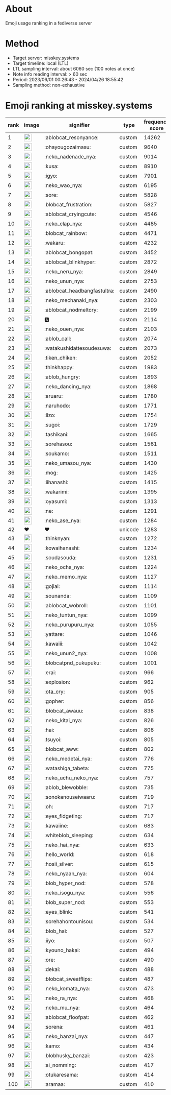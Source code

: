 # About
Emoji usage ranking in a fediverse server

# Method
- Target server: misskey.systems
- Target timeline: local (LTL)
- LTL sampling interval: about 6060 sec (100 notes at once)
- Note info reading interval: > 60 sec
- Period: 2023/06/01 00:26:43 - 2024/04/26 18:55:42 
- Sampling method: non-exhaustive

# Emoji ranking at misskey.systems

|rank|image|signifier|type|frequency score|
|----|----|----|----|----|
|1|<img height="24" src="https://misskey.systems/emoji/ablobcat_resonyance.webp">|:ablobcat_resonyance:|custom|14262|
|2|<img height="24" src="https://misskey.systems/emoji/ohayougozaimasu.webp">|:ohayougozaimasu:|custom|9640|
|3|<img height="24" src="https://misskey.systems/emoji/neko_nadenade_nya.webp">|:neko_nadenade_nya:|custom|9014|
|4|<img height="24" src="https://misskey.systems/emoji/kusa.webp">|:kusa:|custom|8910|
|5|<img height="24" src="https://misskey.systems/emoji/igyo.webp">|:igyo:|custom|7901|
|6|<img height="24" src="https://misskey.systems/emoji/neko_wao_nya.webp">|:neko_wao_nya:|custom|6195|
|7|<img height="24" src="https://misskey.systems/emoji/sore.webp">|:sore:|custom|5828|
|8|<img height="24" src="https://misskey.systems/emoji/blobcat_frustration.webp">|:blobcat_frustration:|custom|5827|
|9|<img height="24" src="https://misskey.systems/emoji/ablobcat_cryingcute.webp">|:ablobcat_cryingcute:|custom|4546|
|10|<img height="24" src="https://misskey.systems/emoji/neko_clap_nya.webp">|:neko_clap_nya:|custom|4485|
|11|<img height="24" src="https://misskey.systems/emoji/blobcat_rainbow.webp">|:blobcat_rainbow:|custom|4471|
|12|<img height="24" src="https://misskey.systems/emoji/wakaru.webp">|:wakaru:|custom|4232|
|13|<img height="24" src="https://misskey.systems/emoji/ablobcat_bongopat.webp">|:ablobcat_bongopat:|custom|3452|
|14|<img height="24" src="https://misskey.systems/emoji/ablobcat_blinkhyper.webp">|:ablobcat_blinkhyper:|custom|2872|
|15|<img height="24" src="https://misskey.systems/emoji/neko_neru_nya.webp">|:neko_neru_nya:|custom|2849|
|16|<img height="24" src="https://misskey.systems/emoji/neko_unun_nya.webp">|:neko_unun_nya:|custom|2753|
|17|<img height="24" src="https://misskey.systems/emoji/ablobcat_headbangfastultra.webp">|:ablobcat_headbangfastultra:|custom|2490|
|18|<img height="24" src="https://misskey.systems/emoji/neko_mechanaki_nya.webp">|:neko_mechanaki_nya:|custom|2303|
|19|<img height="24" src="https://misskey.systems/emoji/ablobcat_nodmeltcry.webp">|:ablobcat_nodmeltcry:|custom|2199|
|20|<img height="24" src="https://misskey.systems/emoji/a.webp">|:a:|custom|2114|
|21|<img height="24" src="https://misskey.systems/emoji/neko_ouen_nya.webp">|:neko_ouen_nya:|custom|2103|
|22|<img height="24" src="https://misskey.systems/emoji/ablob_call.webp">|:ablob_call:|custom|2074|
|23|<img height="24" src="https://misskey.systems/emoji/watakushidattesoudesuwa.webp">|:watakushidattesoudesuwa:|custom|2073|
|24|<img height="24" src="https://misskey.systems/emoji/tiken_chiken.webp">|:tiken_chiken:|custom|2052|
|25|<img height="24" src="https://misskey.systems/emoji/thinkhappy.webp">|:thinkhappy:|custom|1983|
|26|<img height="24" src="https://misskey.systems/emoji/ablob_hungry.webp">|:ablob_hungry:|custom|1893|
|27|<img height="24" src="https://misskey.systems/emoji/neko_dancing_nya.webp">|:neko_dancing_nya:|custom|1868|
|28|<img height="24" src="https://misskey.systems/emoji/aruaru.webp">|:aruaru:|custom|1780|
|29|<img height="24" src="https://misskey.systems/emoji/naruhodo.webp">|:naruhodo:|custom|1771|
|30|<img height="24" src="https://misskey.systems/emoji/iizo.webp">|:iizo:|custom|1754|
|31|<img height="24" src="https://misskey.systems/emoji/sugoi.webp">|:sugoi:|custom|1729|
|32|<img height="24" src="https://misskey.systems/emoji/tashikani.webp">|:tashikani:|custom|1665|
|33|<img height="24" src="https://misskey.systems/emoji/sorehasou.webp">|:sorehasou:|custom|1561|
|34|<img height="24" src="https://misskey.systems/emoji/soukamo.webp">|:soukamo:|custom|1511|
|35|<img height="24" src="https://misskey.systems/emoji/neko_umasou_nya.webp">|:neko_umasou_nya:|custom|1430|
|36|<img height="24" src="https://misskey.systems/emoji/mog.webp">|:mog:|custom|1425|
|37|<img height="24" src="https://misskey.systems/emoji/iihanashi.webp">|:iihanashi:|custom|1415|
|38|<img height="24" src="https://misskey.systems/emoji/wakarimi.webp">|:wakarimi:|custom|1395|
|39|<img height="24" src="https://misskey.systems/emoji/oyasumi.webp">|:oyasumi:|custom|1313|
|40|<img height="24" src="https://misskey.systems/emoji/ne.webp">|:ne:|custom|1291|
|41|<img height="24" src="https://misskey.systems/emoji/neko_ase_nya.webp">|:neko_ase_nya:|custom|1284|
|42|❤|❤|unicode|1283|
|43|<img height="24" src="https://misskey.systems/emoji/thinknyan.webp">|:thinknyan:|custom|1272|
|44|<img height="24" src="https://misskey.systems/emoji/kowaihanashi.webp">|:kowaihanashi:|custom|1234|
|45|<img height="24" src="https://misskey.systems/emoji/soudasouda.webp">|:soudasouda:|custom|1231|
|46|<img height="24" src="https://misskey.systems/emoji/neko_ocha_nya.webp">|:neko_ocha_nya:|custom|1224|
|47|<img height="24" src="https://misskey.systems/emoji/neko_memo_nya.webp">|:neko_memo_nya:|custom|1127|
|48|<img height="24" src="https://misskey.systems/emoji/gojiai.webp">|:gojiai:|custom|1114|
|49|<img height="24" src="https://misskey.systems/emoji/sounanda.webp">|:sounanda:|custom|1109|
|50|<img height="24" src="https://misskey.systems/emoji/ablobcat_wobroll.webp">|:ablobcat_wobroll:|custom|1101|
|51|<img height="24" src="https://misskey.systems/emoji/neko_tuntun_nya.webp">|:neko_tuntun_nya:|custom|1099|
|52|<img height="24" src="https://misskey.systems/emoji/neko_purupuru_nya.webp">|:neko_purupuru_nya:|custom|1055|
|53|<img height="24" src="https://misskey.systems/emoji/yattare.webp">|:yattare:|custom|1046|
|54|<img height="24" src="https://misskey.systems/emoji/kawaiii.webp">|:kawaiii:|custom|1042|
|55|<img height="24" src="https://misskey.systems/emoji/neko_unun2_nya.webp">|:neko_unun2_nya:|custom|1008|
|56|<img height="24" src="https://misskey.systems/emoji/blobcatpnd_pukupuku.webp">|:blobcatpnd_pukupuku:|custom|1001|
|57|<img height="24" src="https://misskey.systems/emoji/erai.webp">|:erai:|custom|966|
|58|<img height="24" src="https://misskey.systems/emoji/explosion.webp">|:explosion:|custom|962|
|59|<img height="24" src="https://misskey.systems/emoji/ota_cry.webp">|:ota_cry:|custom|905|
|60|<img height="24" src="https://misskey.systems/emoji/gopher.webp">|:gopher:|custom|856|
|61|<img height="24" src="https://misskey.systems/emoji/blobcat_awauu.webp">|:blobcat_awauu:|custom|838|
|62|<img height="24" src="https://misskey.systems/emoji/neko_kitai_nya.webp">|:neko_kitai_nya:|custom|826|
|63|<img height="24" src="https://misskey.systems/emoji/hai.webp">|:hai:|custom|806|
|64|<img height="24" src="https://misskey.systems/emoji/tsuyoi.webp">|:tsuyoi:|custom|805|
|65|<img height="24" src="https://misskey.systems/emoji/blobcat_aww.webp">|:blobcat_aww:|custom|802|
|66|<img height="24" src="https://misskey.systems/emoji/neko_medetai_nya.webp">|:neko_medetai_nya:|custom|776|
|67|<img height="24" src="https://misskey.systems/emoji/watashiga_tabeta.webp">|:watashiga_tabeta:|custom|775|
|68|<img height="24" src="https://misskey.systems/emoji/neko_uchu_neko_nya.webp">|:neko_uchu_neko_nya:|custom|757|
|69|<img height="24" src="https://misskey.systems/emoji/ablob_blewobble.webp">|:ablob_blewobble:|custom|735|
|70|<img height="24" src="https://misskey.systems/emoji/sonokanouseiwaaru.webp">|:sonokanouseiwaaru:|custom|719|
|71|<img height="24" src="https://misskey.systems/emoji/oh.webp">|:oh:|custom|717|
|72|<img height="24" src="https://misskey.systems/emoji/eyes_fidgeting.webp">|:eyes_fidgeting:|custom|717|
|73|<img height="24" src="https://misskey.systems/emoji/kawaiine.webp">|:kawaiine:|custom|683|
|74|<img height="24" src="https://misskey.systems/emoji/whiteblob_sleeping.webp">|:whiteblob_sleeping:|custom|634|
|75|<img height="24" src="https://misskey.systems/emoji/neko_hai_nya.webp">|:neko_hai_nya:|custom|633|
|76|<img height="24" src="https://misskey.systems/emoji/hello_world.webp">|:hello_world:|custom|618|
|77|<img height="24" src="https://misskey.systems/emoji/hosii_silver.webp">|:hosii_silver:|custom|615|
|78|<img height="24" src="https://misskey.systems/emoji/neko_nyaan_nya.webp">|:neko_nyaan_nya:|custom|604|
|79|<img height="24" src="https://misskey.systems/emoji/blob_hyper_nod.webp">|:blob_hyper_nod:|custom|578|
|80|<img height="24" src="https://misskey.systems/emoji/neko_isogu_nya.webp">|:neko_isogu_nya:|custom|556|
|81|<img height="24" src="https://misskey.systems/emoji/blob_super_nod.webp">|:blob_super_nod:|custom|553|
|82|<img height="24" src="https://misskey.systems/emoji/eyes_blink.webp">|:eyes_blink:|custom|541|
|83|<img height="24" src="https://misskey.systems/emoji/sorehahontounisou.webp">|:sorehahontounisou:|custom|534|
|84|<img height="24" src="https://misskey.systems/emoji/blob_hai.webp">|:blob_hai:|custom|527|
|85|<img height="24" src="https://misskey.systems/emoji/iiyo.webp">|:iiyo:|custom|507|
|86|<img height="24" src="https://misskey.systems/emoji/kyouno_hakai.webp">|:kyouno_hakai:|custom|494|
|87|<img height="24" src="https://misskey.systems/emoji/ore.webp">|:ore:|custom|490|
|88|<img height="24" src="https://misskey.systems/emoji/dekai.webp">|:dekai:|custom|488|
|89|<img height="24" src="https://misskey.systems/emoji/blobcat_sweatflips.webp">|:blobcat_sweatflips:|custom|487|
|90|<img height="24" src="https://misskey.systems/emoji/neko_komata_nya.webp">|:neko_komata_nya:|custom|473|
|91|<img height="24" src="https://misskey.systems/emoji/neko_ra_nya.webp">|:neko_ra_nya:|custom|468|
|92|<img height="24" src="https://misskey.systems/emoji/neko_mu_nya.webp">|:neko_mu_nya:|custom|464|
|93|<img height="24" src="https://misskey.systems/emoji/ablobcat_floofpat.webp">|:ablobcat_floofpat:|custom|462|
|94|<img height="24" src="https://misskey.systems/emoji/sorena.webp">|:sorena:|custom|461|
|95|<img height="24" src="https://misskey.systems/emoji/neko_banzai_nya.webp">|:neko_banzai_nya:|custom|447|
|96|<img height="24" src="https://misskey.systems/emoji/kamo.webp">|:kamo:|custom|434|
|97|<img height="24" src="https://misskey.systems/emoji/blobhusky_banzai.webp">|:blobhusky_banzai:|custom|423|
|98|<img height="24" src="https://misskey.systems/emoji/ai_nomming.webp">|:ai_nomming:|custom|417|
|99|<img height="24" src="https://misskey.systems/emoji/otukaresama.webp">|:otukaresama:|custom|414|
|100|<img height="24" src="https://misskey.systems/emoji/aramaa.webp">|:aramaa:|custom|410|
